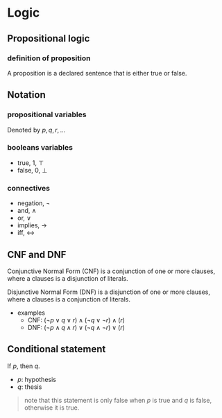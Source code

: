 # Logic

## Propositional logic

### definition of proposition

A proposition is a declared sentence that is either true or false.

## Notation

### propositional variables

Denoted by $p,q,r,...$

### booleans variables

- true, 1, $\top$
- false, 0, $\bot$

### connectives

- negation, $\neg$
- and, $\wedge$
- or, $\vee$
- implies, $\rightarrow$
- iff, $\leftrightarrow$

## CNF and DNF

Conjunctive Normal Form (CNF) is a conjunction of one or more clauses, where a clauses is a disjunction of literals.

Disjunctive Normal Form (DNF) is a disjunction of one or more clauses, where a clauses is a conjunction of literals.

- examples
  - CNF: $(\neg p \vee q \vee r) \wedge (\neg q \vee \neg r) \wedge (r)$
  - DNF: $(\neg p \wedge q \wedge r) \vee (\neg q \wedge \neg r) \vee (r)$

## Conditional statement

If $p$, then $q$.

- $p$: hypothesis
- $q$: thesis

> note that this statement is only false when $p$ is true and $q$ is false, otherwise it is true.
